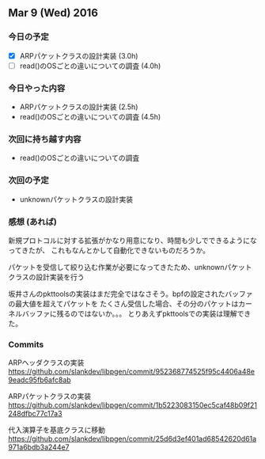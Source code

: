 

## Mar 9 (Wed) 2016

### 今日の予定

 - [x] ARPパケットクラスの設計実装 (3.0h)
 - [ ] read()のOSごとの違いについての調査 (4.0h)

### 今日やった内容

 - ARPパケットクラスの設計実装 (2.5h)
 - read()のOSごとの違いについての調査 (4.5h)




### 次回に持ち越す内容

 - read()のOSごとの違いについての調査


### 次回の予定

 - unknownパケットクラスの設計実装


### 感想 (あれば)

新規プロトコルに対する拡張がかなり用意になり、時間も少しでできるようになってきたが、
これもなんとかして自動化できないものだろうか。

パケットを受信して絞り込む作業が必要になってきたため、unknownパケットクラスの設計実装を行う

坂井さんのpkttoolsの実装はまだ完全ではなさそう。bpfの設定されたバッファの最大値を超えてパケットを
たくさん受信した場合、その分のパケットはカーネルバッファに残るのではないか。。。
とりあえずpkttoolsでの実装は理解できた。






### Commits

ARPヘッダクラスの実装
https://github.com/slankdev/libpgen/commit/952368774525f95c4406a48e9eadc95fb6afc8ab

ARPパケットクラスの実装
https://github.com/slankdev/libpgen/commit/1b5223083150ec5caf48b09f21248dfbc77c17a3

代入演算子を基底クラスに移動
https://github.com/slankdev/libpgen/commit/25d6d3ef401ad68542620d61a971a6bdb3a244e7
